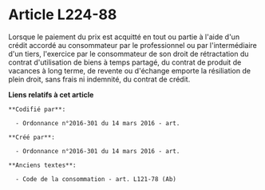 # Article L224-88

Lorsque le paiement du prix est acquitté en tout ou partie à l'aide d'un crédit accordé au consommateur par le professionnel
ou par l'intermédiaire d'un tiers, l'exercice par le consommateur de son droit de rétractation du contrat d'utilisation de
biens à temps partagé, du contrat de produit de vacances à long terme, de revente ou d'échange emporte la résiliation de
plein droit, sans frais ni indemnité, du contrat de crédit.

**Liens relatifs à cet article**

	**Codifié par**:

	  - Ordonnance n°2016-301 du 14 mars 2016 - art.

	**Créé par**:

	  - Ordonnance n°2016-301 du 14 mars 2016 - art.

	**Anciens textes**:

	  - Code de la consommation - art. L121-78 (Ab)
